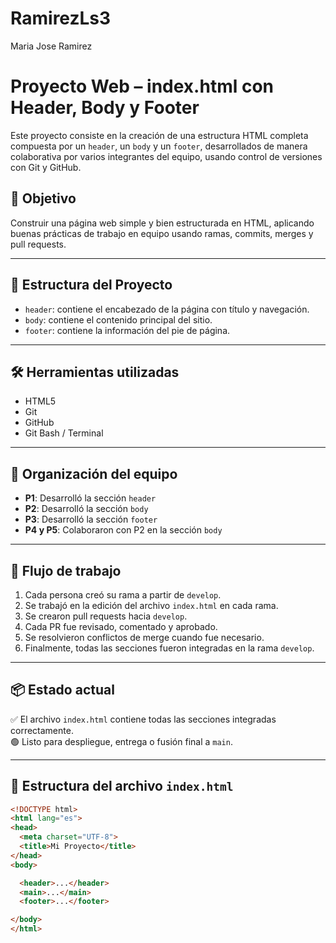 # RamirezLs3
Maria Jose Ramirez

# Proyecto Web – index.html con Header, Body y Footer

Este proyecto consiste en la creación de una estructura HTML completa compuesta por un `header`, un `body` y un `footer`, desarrollados de manera colaborativa por varios integrantes del equipo, usando control de versiones con Git y GitHub.

## 🧠 Objetivo

Construir una página web simple y bien estructurada en HTML, aplicando buenas prácticas de trabajo en equipo usando ramas, commits, merges y pull requests.

---

## 🚀 Estructura del Proyecto

- `header`: contiene el encabezado de la página con título y navegación.  
- `body`: contiene el contenido principal del sitio.  
- `footer`: contiene la información del pie de página.

---

## 🛠️ Herramientas utilizadas

- HTML5
- Git
- GitHub
- Git Bash / Terminal

---

## 👥 Organización del equipo

- **P1**: Desarrolló la sección `header`
- **P2**: Desarrolló la sección `body`
- **P3**: Desarrolló la sección `footer`
- **P4 y P5**: Colaboraron con P2 en la sección `body`

---

## 🔄 Flujo de trabajo

1. Cada persona creó su rama a partir de `develop`.
2. Se trabajó en la edición del archivo `index.html` en cada rama.
3. Se crearon pull requests hacia `develop`.
4. Cada PR fue revisado, comentado y aprobado.
5. Se resolvieron conflictos de merge cuando fue necesario.
6. Finalmente, todas las secciones fueron integradas en la rama `develop`.

---

## 📦 Estado actual

✅ El archivo `index.html` contiene todas las secciones integradas correctamente.  
🟢 Listo para despliegue, entrega o fusión final a `main`.

---

## 📁 Estructura del archivo `index.html`

```html
<!DOCTYPE html>
<html lang="es">
<head>
  <meta charset="UTF-8">
  <title>Mi Proyecto</title>
</head>
<body>

  <header>...</header>
  <main>...</main>
  <footer>...</footer>

</body>
</html>
